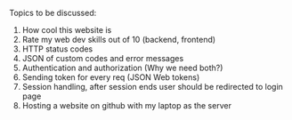 Topics to be discussed:

1) How cool this website is
2) Rate my web dev skills out of 10 (backend, frontend)
3) HTTP status codes
4) JSON of custom codes and error messages
5) Authentication and authorization (Why we need both?)
6) Sending token for every req (JSON Web tokens)
7) Session handling, after session ends user should be redirected to login page
8) Hosting a website on github with my laptop as the server

